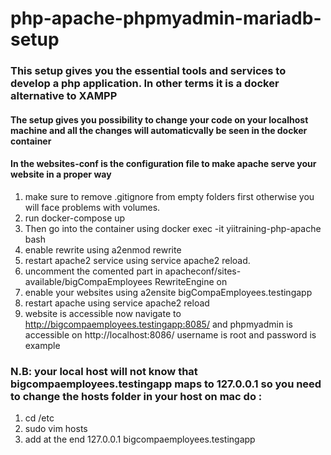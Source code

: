 # php-apache-phpmyadmin-mariadb-setup

### This setup gives you the essential tools and services to develop a php application. In other terms it is a docker alternative to XAMPP
#### The setup gives you possibility to change your code on your localhost machine and all the changes will automaticvally be seen in the docker container
#### In the websites-conf is the configuration file to make apache serve your website in a proper way

1. make sure to remove .gitignore from empty folders first otherwise you will face problems with volumes.
2. run docker-compose up
3. Then go into the container using docker exec -it yiitraining-php-apache bash
4. enable rewrite using a2enmod rewrite
5. restart apache2 service using service apache2 reload.
6. uncomment the comented part in apacheconf/sites-available/bigCompaEmployees RewriteEngine on
7. enable your websites using a2ensite bigCompaEmployees.testingapp
8. restart apache using service apache2 reload
9. website is accessible now navigate to http://bigcompaemployees.testingapp:8085/ and phpmyadmin is accessible on http://localhost:8086/ username is root and password is example

### N.B: your local host will not know that bigcompaemployees.testingapp maps to 127.0.0.1 so you need to change the hosts folder in your host on mac do :
1. cd /etc
2. sudo vim hosts
3. add at the end 127.0.0.1 bigcompaemployees.testingapp
